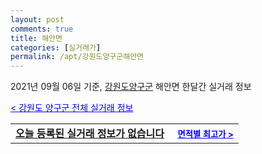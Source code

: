 ```yaml
---
layout: post
comments: true
title: 해안면
categories: [실거래가]
permalink: /apt/강원도양구군해안면
---
```


2021년 09월 06일 기준, <a href="/apt/강원도양구군">강원도양구군</a> 해안면 한달간 실거래 정보

<a style="color: blue;" href="/apt/강원도양구군">< 강원도 양구군 전체 실거래 정보</a>
<!---- start ---->
<table>
  <tr>
    <td colspan="4" style="font-weight: bold;"><a href="/apt/강원도양구군해안면{name_without_space}">오늘 등록된 실거래 정보가 없습니다</a> &nbsp;&nbsp;&nbsp; <a style="color: blue; font-size: smaller;" href="/apt/강원도양구군해안면{name_without_space}">면적별 최고가 ></a></td>
  </tr>
    
</table>
<!---- end ---->
    
